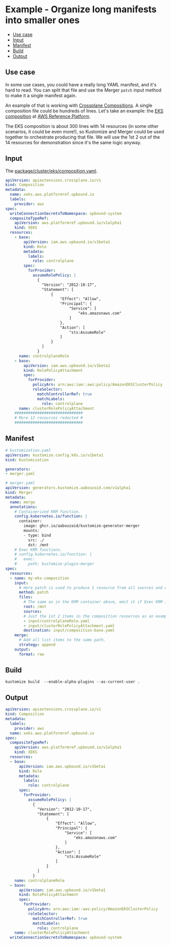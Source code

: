 <!-- omit in toc -->
# Example - Organize long manifests into smaller ones

- [Use case](#use-case)
- [Input](#input)
- [Manifest](#manifest)
- [Build](#build)
- [Output](#output)

## Use case

In some use cases, you could have a really long YAML manifest, and it's hard to read. You can split that file
and use the Merger `patch` input method to make it a single manifest again.

An example of that is working with [Crossplane Compositions](https://docs.crossplane.io/latest/concepts/compositions/).
A single composition file could be hundreds of lines. Let's take an example:
the [EKS composition](https://github.com/upbound/platform-ref-aws/tree/main/package/cluster/eks)
at [AWS Reference Platform](https://github.com/upbound/platform-ref-aws).

The EKS composition is about 300 lines with 14 resources (in some other scenarios, it could be even more!),
so Kustomize and Merger could be used together to orchestrate producing that file.
We will use the 1st 2 out of the 14 resources for demonstration since it's the same logic anyway.


## Input

The [package/cluster/eks/composition.yaml](https://github.com/upbound/platform-ref-aws/blob/c972e0cd2fe91ffdb0b181250832fae74e473b10/package/cluster/eks/composition.yaml).


```yaml
apiVersion: apiextensions.crossplane.io/v1
kind: Composition
metadata:
  name: xeks.aws.platformref.upbound.io
  labels:
    provider: aws
spec:
  writeConnectionSecretsToNamespace: upbound-system
  compositeTypeRef:
    apiVersion: aws.platformref.upbound.io/v1alpha1
    kind: XEKS
  resources:
    - base:
        apiVersion: iam.aws.upbound.io/v1beta1
        kind: Role
        metadata:
          labels:
            role: controlplane
        spec:
          forProvider:
            assumeRolePolicy: |
              {
                "Version": "2012-10-17",
                "Statement": [
                    {
                        "Effect": "Allow",
                        "Principal": {
                            "Service": [
                                "eks.amazonaws.com"
                            ]
                        },
                        "Action": [
                            "sts:AssumeRole"
                        ]
                    }
                ]
              }
      name: controlplaneRole
    - base:
        apiVersion: iam.aws.upbound.io/v1beta1
        kind: RolePolicyAttachment
        spec:
          forProvider:
            policyArn: arn:aws:iam::aws:policy/AmazonEKSClusterPolicy
            roleSelector:
              matchControllerRef: true
              matchLabels:
                role: controlplane
      name: clusterRolePolicyAttachment
    ##############################
    # More 12 resources redacted #
    ##############################
```

## Manifest

```yaml
# kustomization.yaml
apiVersion: kustomize.config.k8s.io/v1beta1
kind: Kustomization

generators:
- merger.yaml
```

```yaml
# merger.yaml
apiVersion: generators.kustomize.aabouzaid.com/v1alpha1
kind: Merger
metadata:
  name: merge
  annotations:
    # Containerized KRM function.
    config.kubernetes.io/function: |
      container:
        image: ghcr.io/aabouzaid/kustomize-generator-merger
        mounts:
        - type: bind
          src: ./
          dst: /mnt
    # Exec KRM functions.
    # config.kubernetes.io/function: |
    #   exec:
    #     path: kustomize-plugin-merger
spec:
  resources:
  - name: my-eks-composition
    input:
      # Here patch is used to produce 1 resource from all sources and destination.
      method: patch
      files:
        # The same as in the KRM container above, omit it if Exec KRM is used.
        root: /mnt
        sources:
        # Just the 1st 2 items in the composition resources as an example.
        - input/controlplaneRole.yaml
        - input/clusterRolePolicyAttachment.yaml
        destination: input/composition-base.yaml
    merge:
      # Add all list items to the same path.
      strategy: append
    output:
      format: raw
```

## Build

```shell
kustomize build  --enable-alpha-plugins --as-current-user .
```

## Output

```yaml
apiVersion: apiextensions.crossplane.io/v1
kind: Composition
metadata:
  labels:
    provider: aws
  name: xeks.aws.platformref.upbound.io
spec:
  compositeTypeRef:
    apiVersion: aws.platformref.upbound.io/v1alpha1
    kind: XEKS
  resources:
  - base:
      apiVersion: iam.aws.upbound.io/v1beta1
      kind: Role
      metadata:
        labels:
          role: controlplane
      spec:
        forProvider:
          assumeRolePolicy: |
            {
              "Version": "2012-10-17",
              "Statement": [
                  {
                      "Effect": "Allow",
                      "Principal": {
                          "Service": [
                              "eks.amazonaws.com"
                          ]
                      },
                      "Action": [
                          "sts:AssumeRole"
                      ]
                  }
              ]
            }
    name: controlplaneRole
  - base:
      apiVersion: iam.aws.upbound.io/v1beta1
      kind: RolePolicyAttachment
      spec:
        forProvider:
          policyArn: arn:aws:iam::aws:policy/AmazonEKSClusterPolicy
          roleSelector:
            matchControllerRef: true
            matchLabels:
              role: controlplane
    name: clusterRolePolicyAttachment
  writeConnectionSecretsToNamespace: upbound-system
```